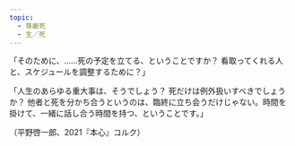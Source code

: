 ```yaml
---
topic:
  - 尊厳死
  - 生／死
---
```

「そのために、……死の予定を立てる、ということですか？ 看取ってくれる人と、スケジュールを調整するために？」

「人生のあらゆる重大事は、そうでしょう？ 死だけは例外扱いすべきでしょうか？ 他者と死を分かち合うというのは、臨終に立ち会うだけじゃない。時間を掛けて、一緒に話し合う時間を持つ、ということです。」

（平野啓一郎、2021『本心』コルク）